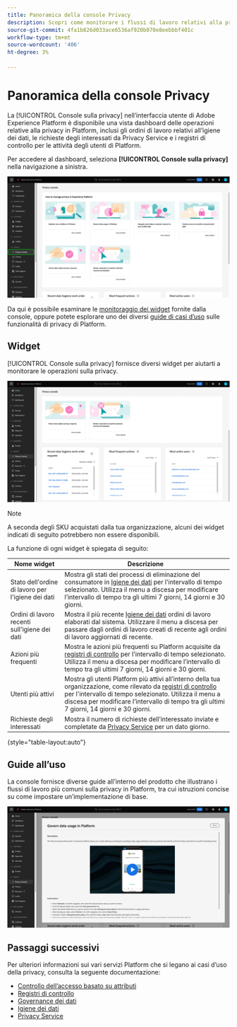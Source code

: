 ```yaml
---
title: Panoramica della console Privacy
description: Scopri come monitorare i flussi di lavoro relativi alla privacy nell’interfaccia utente di Adobe Experience Platform.
source-git-commit: 4fa1b826d033ace6536af920b070e8eebbbf401c
workflow-type: tm+mt
source-wordcount: '406'
ht-degree: 3%

---
```


# Panoramica della console Privacy

La [!UICONTROL Console sulla privacy] nell’interfaccia utente di Adobe Experience Platform è disponibile una vista dashboard delle operazioni relative alla privacy in Platform, inclusi gli ordini di lavoro relativi all’igiene dei dati, le richieste degli interessati da Privacy Service e i registri di controllo per le attività degli utenti di Platform.

Per accedere al dashboard, seleziona **[!UICONTROL Console sulla privacy]** nella navigazione a sinistra.

![Immagine mostrata [!UICONTROL Console sulla privacy] selezionata nella barra di navigazione a sinistra nell’interfaccia utente di Platform](../images/governance-privacy-security/privacy-console/left-nav.png)

Da qui è possibile esaminare le [monitoraggio dei widget](#widgets) fornite dalla console, oppure potete esplorare uno dei diversi [guide di casi d’uso](#use-case-guides) sulle funzionalità di privacy di Platform.

## Widget

[!UICONTROL Console sulla privacy] fornisce diversi widget per aiutarti a monitorare le operazioni sulla privacy.

![Immagine mostrata [!UICONTROL Console sulla privacy] selezionata nella barra di navigazione a sinistra nell’interfaccia utente di Platform](../images/governance-privacy-security/privacy-console/widgets.png)

>[!NOTE]
>
>A seconda degli SKU acquistati dalla tua organizzazione, alcuni dei widget indicati di seguito potrebbero non essere disponibili.

La funzione di ogni widget è spiegata di seguito:

| Nome widget | Descrizione |
| --- | --- |
| Stato dell&#39;ordine di lavoro per l&#39;igiene dei dati | Mostra gli stati dei processi di eliminazione del consumatore in [Igiene dei dati](../../hygiene/home.md) per l&#39;intervallo di tempo selezionato. Utilizza il menu a discesa per modificare l’intervallo di tempo tra gli ultimi 7 giorni, 14 giorni e 30 giorni. |
| Ordini di lavoro recenti sull&#39;igiene dei dati | Mostra il più recente [Igiene dei dati](../../hygiene/home.md) ordini di lavoro elaborati dal sistema. Utilizzare il menu a discesa per passare dagli ordini di lavoro creati di recente agli ordini di lavoro aggiornati di recente. |
| Azioni più frequenti | Mostra le azioni più frequenti su Platform acquisite da [registri di controllo](./audit-logs/overview.md) per l&#39;intervallo di tempo selezionato. Utilizza il menu a discesa per modificare l’intervallo di tempo tra gli ultimi 7 giorni, 14 giorni e 30 giorni. |
| Utenti più attivi | Mostra gli utenti Platform più attivi all’interno della tua organizzazione, come rilevato da [registri di controllo](./audit-logs/overview.md) per l&#39;intervallo di tempo selezionato. Utilizza il menu a discesa per modificare l’intervallo di tempo tra gli ultimi 7 giorni, 14 giorni e 30 giorni. |
| Richieste degli interessati | Mostra il numero di richieste dell’interessato inviate e completate da [Privacy Service](../../privacy-service/home.md) per un dato giorno. |

{style=&quot;table-layout:auto&quot;}

## Guide all’uso

La console fornisce diverse guide all’interno del prodotto che illustrano i flussi di lavoro più comuni sulla privacy in Platform, tra cui istruzioni concise su come impostare un’implementazione di base.

![Immagine mostrata [!UICONTROL Console sulla privacy] selezionata nella barra di navigazione a sinistra nell’interfaccia utente di Platform](../images/governance-privacy-security/privacy-console/use-case-guide.png)

## Passaggi successivi

Per ulteriori informazioni sui vari servizi Platform che si legano ai casi d’uso della privacy, consulta la seguente documentazione:

* [Controllo dell’accesso basato su attributi](../../access-control/abac/overview.md)
* [Registri di controllo](./audit-logs/overview.md)
* [Governance dei dati](../../data-governance/home.md)
* [Igiene dei dati](../../hygiene/home.md)
* [Privacy Service](../../privacy-service/home.md)
